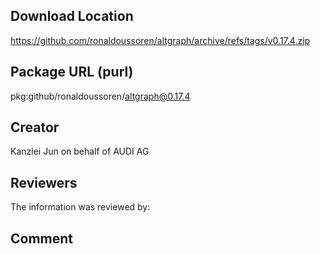 ﻿## Download Location

https://github.com/ronaldoussoren/altgraph/archive/refs/tags/v0.17.4.zip

## Package URL (purl)

pkg:github/ronaldoussoren/altgraph@0.17.4

## Creator

Kanzlei Jun on behalf of AUDI AG

## Reviewers

The information was reviewed by:


## Comment
